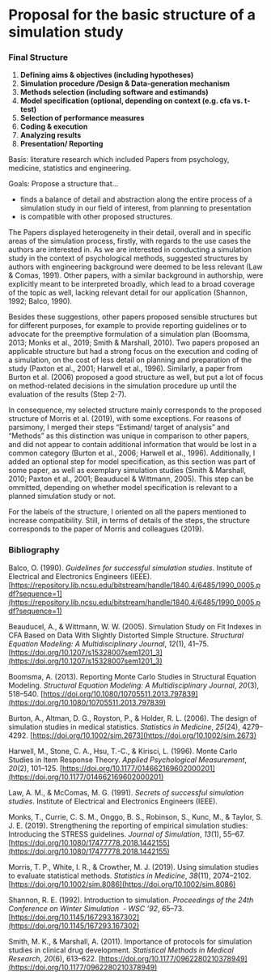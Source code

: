 # Proposal for the basic structure of a simulation study

### ******************Final Structure******************

1. **Defining aims & objectives (including hypotheses)**
2. **Simulation procedure /Design & Data-generation mechanism**
3. **Methods selection (including software and estimands)**
4. ************Model specification (optional, depending on context (e.g. cfa vs. t-test)************
5. ************************Selection of performance measures************************
6. ************************************Coding & execution************************************
7. **********************************Analyzing results**********************************
8. **************************Presentation/ Reporting**************************

Basis: literature research which included Papers from psychology, medicine, statistics and engineering.

Goals: Propose a structure that… 

- finds a balance of detail and abstraction along the entire process of a simulation study in our field of interest, from planning to presentation
- is compatible with other proposed structures.

The Papers displayed heterogeneity in their detail, overall and in specific areas of the simulation process, firstly, with regards to the use cases the authors are interested in. As we are interested in conducting a simulation study in the context of psychological methods, suggested structures by authors with engineering background were deemed to be less relevant (Law & Comas, 1991). Other papers, with a similar background in authorship, were explicitly meant to be interpreted broadly, which lead to a broad coverage of the topic as well, lacking relevant detail for our application (Shannon, 1992; Balco, 1990).

Besides these suggestions, other papers proposed sensible structures but for different purposes, for example to provide reporting guidelines or to advocate for the preemptive formulation of a simulation plan (Boomsma, 2013; Monks et al., 2019; Smith & Marshall, 2010). Two papers proposed an applicable structure but had a strong focus on the execution and coding of a simulation, on the cost of less detail on planning and preparation of the study (Paxton et al., 2001; Harwell et al., 1996). Similarly, a paper from Burton et al. (2006) proposed a good structure as well, but put a lot of focus on method-related decisions in the simulation procedure up until the evaluation of the results (Step 2-7). 

In consequence, my selected structure mainly corresponds to the proposed structure of Morris et al. (2019), with some exceptions. For reasons of parsimony, I merged their steps  “Estimand/ target of analysis” and “Methods” as this distinction was unique in comparison to other papers, and did not appear to contain additional information that would be lost in a common category (Burton et al., 2006; Harwell et al., 1996). Additionally, I added an optional step for model specification, as this section was part of some paper, as well as exemplary simulation studies (Smith & Marshall, 2010; Paxton et al., 2001; Beauducel & Wittmann, 2005). This step can be ommitted, depending on whether model specification is relevant to a planned simulation study or not.

For the labels of the structure, I oriented on all the papers mentioned to increase compatibility. Still, in terms of details of the steps, the structure corresponds to the paper of Morris and colleagues (2019).

### Bibliography

Balco, O. (1990). *Guidelines for successful simulation studies*. Institute of Electrical and Electronics Engineers (IEEE). [https://repository.lib.ncsu.edu/bitstream/handle/1840.4/6485/1990_0005.pdf?sequence=1](https://repository.lib.ncsu.edu/bitstream/handle/1840.4/6485/1990_0005.pdf?sequence=1)

Beauducel, A., & Wittmann, W. W. (2005). Simulation Study on Fit Indexes in CFA Based on Data With Slightly Distorted Simple Structure. *Structural Equation Modeling: A Multidisciplinary Journal*, *12*(1), 41–75. [https://doi.org/10.1207/s15328007sem1201_3](https://doi.org/10.1207/s15328007sem1201_3)

Boomsma, A. (2013). Reporting Monte Carlo Studies in Structural Equation Modeling. *Structural Equation Modeling: A Multidisciplinary Journal*, *20*(3), 518–540. [https://doi.org/10.1080/10705511.2013.797839](https://doi.org/10.1080/10705511.2013.797839)

Burton, A., Altman, D. G., Royston, P., & Holder, R. L. (2006). The design of simulation studies in medical statistics. *Statistics in Medicine*, *25*(24), 4279–4292. [https://doi.org/10.1002/sim.2673](https://doi.org/10.1002/sim.2673)

Harwell, M., Stone, C. A., Hsu, T.-C., & Kirisci, L. (1996). Monte Carlo Studies in Item Response Theory. *Applied Psychological Measurement*, *20*(2), 101–125. [https://doi.org/10.1177/014662169602000201](https://doi.org/10.1177/014662169602000201)

Law, A. M., & McComas, M. G. (1991). *Secrets of successful simulation studies*. Institute of Electrical and Electronics Engineers (IEEE).

Monks, T., Currie, C. S. M., Onggo, B. S., Robinson, S., Kunc, M., & Taylor, S. J. E. (2019). Strengthening the reporting of empirical simulation studies: Introducing the STRESS guidelines. *Journal of Simulation*, *13*(1), 55–67. [https://doi.org/10.1080/17477778.2018.1442155](https://doi.org/10.1080/17477778.2018.1442155)

Morris, T. P., White, I. R., & Crowther, M. J. (2019). Using simulation studies to evaluate statistical methods. *Statistics in Medicine*, *38*(11), 2074–2102. [https://doi.org/10.1002/sim.8086](https://doi.org/10.1002/sim.8086)

Shannon, R. E. (1992). Introduction to simulation. *Proceedings of the 24th Conference on Winter Simulation  - WSC ’92*, 65–73. [https://doi.org/10.1145/167293.167302](https://doi.org/10.1145/167293.167302)

Smith, M. K., & Marshall, A. (2011). Importance of protocols for simulation studies in clinical drug development. *Statistical Methods in Medical Research*, *20*(6), 613–622. [https://doi.org/10.1177/0962280210378949](https://doi.org/10.1177/0962280210378949)